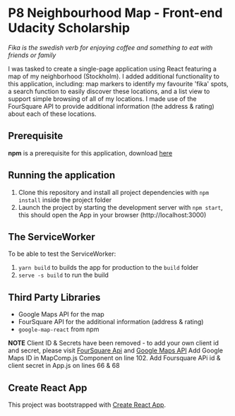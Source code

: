 # P8 Neighbourhood Map - Front-end Udacity Scholarship

*Fika is the swedish verb for enjoying coffee and something to eat with friends or family*

I was tasked to create  a single-page application using React featuring a map of my neighborhood (Stockholm). I added additional functionality to this application, including: map markers to identify my favourite 'fika' spots, a search function to easily discover these locations, and a list view to support simple browsing of all of my locations. I made use of the FourSquare API to provide additional information (the address & rating) about each of these locations.

## Prerequisite

**npm** is a prerequisite for this application, download [here](https://www.npmjs.com/get-npm)


## Running the application
  
  1. Clone this repository and install all project dependencies with `npm install` inside the project folder
  2. Launch the project by starting the development server with `npm start`, this should open the App in your browser (http://localhost:3000)

## The ServiceWorker

To be able to test the ServiceWorker:
1. `yarn build`  to builds the app for production to the `build` folder
2. `serve -s build` to run the build 



## Third Party Libraries

* Google Maps API for the map
* FourSquare API for the additional information (address & rating)
* `google-map-react` from npm

**NOTE** Client ID & Secrets have been removed - to add your own client id and secret, please visit [FourSquare Api](https://developer.foursquare.com/) and [Google Maps API](https://console.developers.google.com/apis/) Add Google Maps ID in MapComp.js Component on line 102. Add Foursquare APi id & client secret in App.js on lines 66 & 68


## Create React App

This project was bootstrapped with [Create React App](https://github.com/facebookincubator/create-react-app).












